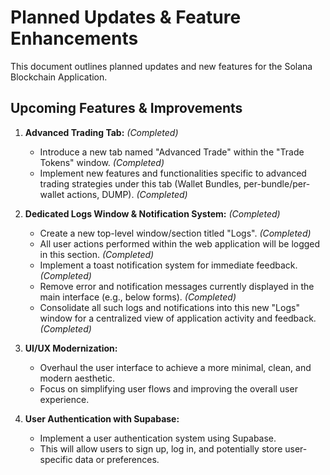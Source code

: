 # Planned Updates & Feature Enhancements

This document outlines planned updates and new features for the Solana Blockchain Application.

## Upcoming Features & Improvements

1.  **Advanced Trading Tab:** *(Completed)*
    *   Introduce a new tab named "Advanced Trade" within the "Trade Tokens" window. *(Completed)*
    *   Implement new features and functionalities specific to advanced trading strategies under this tab (Wallet Bundles, per-bundle/per-wallet actions, DUMP). *(Completed)*

2.  **Dedicated Logs Window & Notification System:** *(Completed)*
    *   Create a new top-level window/section titled "Logs". *(Completed)*
    *   All user actions performed within the web application will be logged in this section. *(Completed)*
    *   Implement a toast notification system for immediate feedback. *(Completed)*
    *   Remove error and notification messages currently displayed in the main interface (e.g., below forms). *(Completed)*
    *   Consolidate all such logs and notifications into this new "Logs" window for a centralized view of application activity and feedback. *(Completed)*

3.  **UI/UX Modernization:**
    *   Overhaul the user interface to achieve a more minimal, clean, and modern aesthetic.
    *   Focus on simplifying user flows and improving the overall user experience.

4.  **User Authentication with Supabase:**
    *   Implement a user authentication system using Supabase.
    *   This will allow users to sign up, log in, and potentially store user-specific data or preferences. 